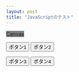 ```yaml
---
layout: post
title: "JavaScriptのテスト"
---
```


<canvas id="main_canvas" width="500" height="500" style="background-color:gray;">Canvas</canvas>

<button type="button" onclick="rect();">ボタン1</button>
<button type="button" onclick="alert('Hello');">ボタン2</button>

<button type="button" onclick="hello2();">ボタン3</button>
<button type="button" onclick="hello3();">ボタン4</button>

<script>
function hello2() {
alert("Hello");
};
</script>

<script type="text/javascript" defer src="/assets/js/hello.js"></script>

